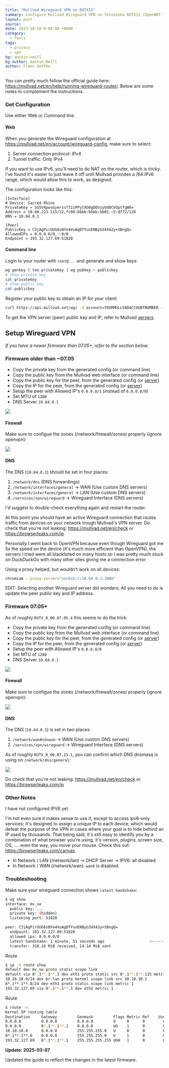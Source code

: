 ```yaml
---
title: "Mullvad Wireguard VPN on RUTX11"
summary: Configure Mullvad Wireguard VPN on Teltoinka RUTX11 (OpenWRT-like)
layout: post
source:
date: 2023-10-18 0:00:00 +0000
category:
  - Tools
tags:
  - privacy
  - vpn
bg: austin-neill
bg-author: Austin Neill
author: Franz Geffke
---
```


You can pretty much follow the official guide here: https://mullvad.net/en/help/running-wireguard-router/. Below are some notes to complement the instructions.

### Get Configuration

Use either Web or Command line.

#### Web

When you generate the Wireguard configuration at https://mullvad.net/en/account/wireguard-config, make sure to select:

1. Server connection protocol: IPv4
2. Tunnel traffic: Only IPv4

If you want to use IPv6, you'll need to do NAT on the router, which is tricky. I've found it's easier to just leave it off until Mullvad provides a /64 IPv6 range, which would allow this to work, as designed.

The configuration looks like this:

```
[Interface]
# Device: Sacred Rhino
PrivateKey = SG5V4pwsGyerssT72iPPytXb0gDOVzyUdOCVOptfgW8=
Address = 10.68.223.115/32,fc00:bbbb:bbbb:bb01::5:df72/128
DNS = 10.64.0.1

[Peer]
PublicKey = C3jAgPirUUG6sNYe4VuAgDTYunENByG34X42y+SBngQ=
AllowedIPs = 0.0.0.0/0,::0/0
Endpoint = 193.32.127.69:51820
```

#### Command line

Login to your router with `root@...` and generate and show keys:

```bash
wg genkey | tee privatekey | wg pubkey > publickey
# show private key
cat privatekey
# show public key
cat publickey
```

Register your public key to obtain an IP for your client:

```bash
curl https://api.mullvad.net/wg/ -d account=YOURMULLVADACCOUNTNUMBER --data-urlencode pubkey=YOURPUBLICKEY
```

To get the VPN server (peer) public key and IP, refer to Mullvad [servers](https://mullvad.net/en/servers).

## Setup Wireguard VPN

_If you have a newer firmware than 07.05+, refer to the section below._

### Firmware older than ~07.05

- Copy the private key from the generated config (or command line)
- Copy the public key from the Mullvad web interface (or command line)
- Copy the public key for the peer, from the generated config (or [server](https://mullvad.net/en/servers))
- Copy the IP for the peer, from the generated config  (or [server](https://mullvad.net/en/servers))
- Setup the peer with Allowed IP's `0.0.0.0/1` (instead of `0.0.0.0/0`)
- Set MTU of `1280`
- DNS Server `10.64.0.1`

<img src="/assets/images/gist/mullvad-wireguard-vpn-on-rutx11-interface.png">

#### Firewall

Make sure to configue the zones (/network/firewall/zones) properly (ignore openvpn):

<img src="/assets/images/gist/mullvad-wireguard-vpn-on-rutx11-firewall.png">

#### DNS

The DNS (`10.64.0.1`) should be set in four places:

1. `/network/dns` (DNS forwardings)
2. `/network/interfaces/general` -> WAN (Use custom DNS servers)
3. `/network/interfaces/general` -> LAN (Use custom DNS servers)
4. `/services/vpn/wireguard` -> Wireguard Interface (DNS servers)

I'd suggest to double-check everything again and restart the router.

At this point you should have an active Wireguard connection that routes traffic from devices on your network trough Mullvad's VPN server. Do check that you're not leaking: https://mullvad.net/en/check or https://browserleaks.com/ip

Personally I went back to OpenVPN because even though Wireguard got me 5x the speed on the device (it's much more efficient than OpenVPN), the servers I tried were all blacklisted on many hosts so I was pretty much stuck on DuckDuckGo with many other sites giving me a connection error.

Using a proxy helped, but wouldn't work on all devices:

```bash
chromium --proxy-server="socks5://10.64.0.1:1080"
```

EDIT: Selecting another Wireguard server did wonders; All you need to do is update the peer public key and IP address.

### Firmware 07.05+

As of roughly `RUTX_R_00.07.05.4` this seems to do the trick:

- Copy the private key from the generated config (or command line)
- Copy the public key from the Mullvad web interface (or command line)
- Copy the public key for the peer, from the generated config (or [server](https://mullvad.net/en/servers))
- Copy the IP for the peer, from the generated config  (or [server](https://mullvad.net/en/servers))
- Setup the peer with Allowed IP's `0.0.0.0/0`
- Set MTU of `1280`
- DNS Server `10.64.0.1`

<img src="/assets/images/gist/mullvad-wireguard-vpn-on-rutx11-interface.png">

#### Firewall

Make sure to configue the zones (/network/firewall/zones) properly (ignore openvpn):

<img src="/assets/images/gist/mullvad-wireguard-vpn-on-rutx11-firewall.png">

#### DNS

The DNS (`10.64.0.1`) is set in two places:

1. `/network/wan#id=wan` -> WAN (Use custom DNS servers)
2. `/services/vpn/wireguard` -> Wireguard Interface (DNS servers)

As of roughly `RUTX_R_00.07.13.1`, you can confirm which DNS dnsmasq is using on `/network/dns/general`:

<img src="/assets/images/gist/mullvad-wireguard-vpn-on-rutx11-dns.png">

Do check that you're not leaking: https://mullvad.net/en/check or https://browserleaks.com/ip

### Other Notes

I have not configured IPV6 yet.

I'm not even sure it makes sense to use it, except to access ipv6-only services; It's designed to assign a unique IP to each device, which would defeat the purpose of the VPN in cases where your goal is to hide behind an IP used by thousands. That being said, it's still easy to identify you by a combination of what browser you're using, it's version, plugins, screen size, OS, .... even the way, you move your mouse. Check this out: https://browserleaks.com/canvas.

- In Network / LAN (/network/lan) -> DHCP Server -> IPV6: all disabled.
- In Network / WAN (/network/wan): `wan6` is disabled.

### Troubleshooting

Make sure your wireguard connection shows `latest handshake`:

```bash
$ wg show
interface: mv_se
  public key: ...
  private key: (hidden)
  listening port: 51820

peer: C3jAgPirUUG6sNYe4VuAgDTYunENByG34X42y+SBngQ=
  endpoint: 193.32.127.69:51820
  allowed ips: 0.0.0.0/0
  latest handshake: 1 minute, 51 seconds ago                    <-----------------------
  transfer: 318.16 MiB received, 14.14 MiB sent
```

Route

```bash
$ ip -4 route show
default dev mv_se proto static scope link 
default via 8*.1**.1**.1 dev eth1 proto static src 8*.1**.1**.115 metric 1 
10.10.10.0/24 dev br-lan proto kernel scope link src 10.10.10.1 
8*.1**.1**.0/24 dev eth1 proto static scope link metric 1 
193.32.127.69 via 8*.1**.1**.1 dev eth1 metric 1 
```

Route

```bash
$ route -n
Kernel IP routing table
Destination     Gateway         Genmask         Flags Metric Ref    Use Iface
0.0.0.0         0.0.0.0         0.0.0.0         U     0      0        0 mv_se
0.0.0.0         8*.1**.1**.1    0.0.0.0         UG    1      0        0 eth1
10.10.10.0      0.0.0.0         255.255.255.0   U     0      0        0 br-lan
8*.1**.1**.0    0.0.0.0         255.255.255.0   U     1      0        0 eth1
193.32.127.69   8*.1**.1**.1    255.255.255.255 UGH   1      0        0 eth1
```

**Update: 2025-03-07**

Updated the guide to reflect the changes in the latest firmware.